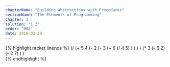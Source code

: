 ```yaml
---
chapterName: "Building Abstractions with Procedures"
sectionName: "The Elements of Programming"
chapter: 1
solution: "1.2"
order: "002"
date: 2016-03-29
---
```


{% highlight racket linenos %}
(/ 
    (+ 
        5 4 (- 
                2 (- 
                    3 (+ 
                          6 (/ 4 5)
                      )
                   )
            )
    ) (* 
            3 
            (- 6 2) 
            (- 2 7)
      )
)    
{% endhighlight %}